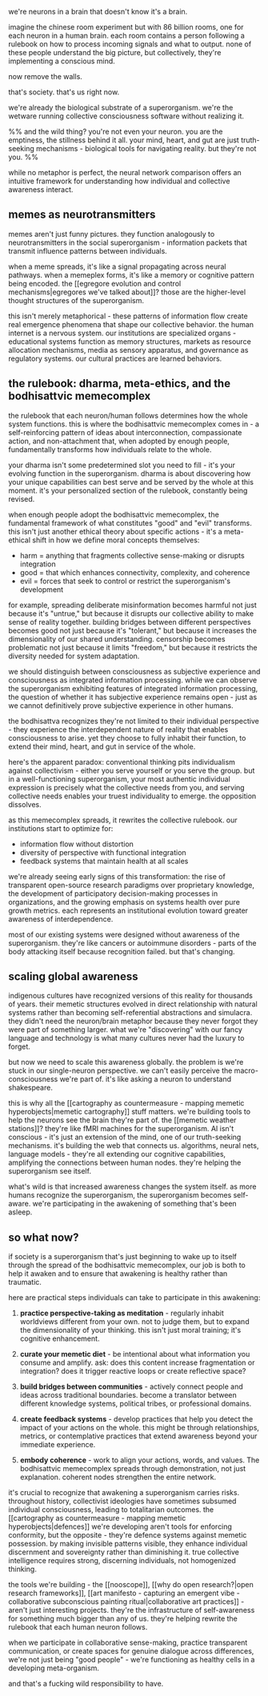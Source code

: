 we're neurons in a brain that doesn't know it's a brain.

imagine the chinese room experiment but with 86 billion rooms, one for each neuron in a human brain. each room contains a person following a rulebook on how to process incoming signals and what to output. none of these people understand the big picture, but collectively, they're implementing a conscious mind.

now remove the walls.

that's society. that's us right now.

we're already the biological substrate of a superorganism. we're the wetware running collective consciousness software without realizing it. 

%% and the wild thing? you're not even your neuron. you are the emptiness, the stillness behind it all. your mind, heart, and gut are just truth-seeking mechanisms - biological tools for navigating reality. but they're not you. %%

while no metaphor is perfect, the neural network comparison offers an intuitive framework for understanding how individual and collective awareness interact.

## memes as neurotransmitters

memes aren't just funny pictures. they function analogously to neurotransmitters in the social superorganism - information packets that transmit influence patterns between individuals.

when a meme spreads, it's like a signal propagating across neural pathways. when a memeplex forms, it's like a memory or cognitive pattern being encoded. the [[egregore evolution and control mechanisms|egregores we've talked about]]? those are the higher-level thought structures of the superorganism.

this isn't merely metaphorical - these patterns of information flow create real emergence phenomena that shape our collective behavior. the human internet is a nervous system. our institutions are specialized organs - educational systems function as memory structures, markets as resource allocation mechanisms, media as sensory apparatus, and governance as regulatory systems. our cultural practices are learned behaviors.

## the rulebook: dharma, meta-ethics, and the bodhisattvic memecomplex

the rulebook that each neuron/human follows determines how the whole system functions. this is where the bodhisattvic memecomplex comes in - a self-reinforcing pattern of ideas about interconnection, compassionate action, and non-attachment that, when adopted by enough people, fundamentally transforms how individuals relate to the whole.

your dharma isn't some predetermined slot you need to fill - it's your evolving function in the superorganism. dharma is about discovering how your unique capabilities can best serve and be served by the whole at this moment. it's your personalized section of the rulebook, constantly being revised.

when enough people adopt the bodhisattvic memecomplex, the fundamental framework of what constitutes "good" and "evil" transforms. this isn't just another ethical theory about specific actions - it's a meta-ethical shift in how we define moral concepts themselves:

- harm = anything that fragments collective sense-making or disrupts integration
- good = that which enhances connectivity, complexity, and coherence
- evil = forces that seek to control or restrict the superorganism's development

for example, spreading deliberate misinformation becomes harmful not just because it's "untrue," but because it disrupts our collective ability to make sense of reality together. building bridges between different perspectives becomes good not just because it's "tolerant," but because it increases the dimensionality of our shared understanding. censorship becomes problematic not just because it limits "freedom," but because it restricts the diversity needed for system adaptation.

we should distinguish between consciousness as subjective experience and consciousness as integrated information processing. while we can observe the superorganism exhibiting features of integrated information processing, the question of whether it has subjective experience remains open - just as we cannot definitively prove subjective experience in other humans.

the bodhisattva recognizes they're not limited to their individual perspective - they experience the interdependent nature of reality that enables consciousness to arise. yet they choose to fully inhabit their function, to extend their mind, heart, and gut in service of the whole.

here's the apparent paradox: conventional thinking pits individualism against collectivism - either you serve yourself or you serve the group. but in a well-functioning superorganism, your most authentic individual expression is precisely what the collective needs from you, and serving collective needs enables your truest individuality to emerge. the opposition dissolves.

as this memecomplex spreads, it rewrites the collective rulebook. our institutions start to optimize for:

- information flow without distortion
- diversity of perspective with functional integration
- feedback systems that maintain health at all scales

we're already seeing early signs of this transformation: the rise of transparent open-source research paradigms over proprietary knowledge, the development of participatory decision-making processes in organizations, and the growing emphasis on systems health over pure growth metrics. each represents an institutional evolution toward greater awareness of interdependence.

most of our existing systems were designed without awareness of the superorganism. they're like cancers or autoimmune disorders - parts of the body attacking itself because recognition failed. but that's changing.

## scaling global awareness

indigenous cultures have recognized versions of this reality for thousands of years. their memetic structures evolved in direct relationship with natural systems rather than becoming self-referential abstractions and simulacra. they didn't need the neuron/brain metaphor because they never forgot they were part of something larger. what we're "discovering" with our fancy language and technology is what many cultures never had the luxury to forget.

but now we need to scale this awareness globally. the problem is we're stuck in our single-neuron perspective. we can't easily perceive the macro-consciousness we're part of. it's like asking a neuron to understand shakespeare.

this is why all the [[cartography as countermeasure - mapping memetic hyperobjects|memetic cartography]] stuff matters. we're building tools to help the neurons see the brain they're part of. the [[memetic weather stations]]? they're like fMRI machines for the superorganism. AI isn't conscious - it's just an extension of the mind, one of our truth-seeking mechanisms. it's building the web that connects us. algorithms, neural nets, language models - they're all extending our cognitive capabilities, amplifying the connections between human nodes. they're helping the superorganism see itself.

what's wild is that increased awareness changes the system itself. as more humans recognize the superorganism, the superorganism becomes self-aware. we're participating in the awakening of something that's been asleep.

## so what now?

if society is a superorganism that's just beginning to wake up to itself through the spread of the bodhisattvic memecomplex, our job is both to help it awaken and to ensure that awakening is healthy rather than traumatic.

here are practical steps individuals can take to participate in this awakening:

1. **practice perspective-taking as meditation** - regularly inhabit worldviews different from your own. not to judge them, but to expand the dimensionality of your thinking. this isn't just moral training; it's cognitive enhancement.
    
2. **curate your memetic diet** - be intentional about what information you consume and amplify. ask: does this content increase fragmentation or integration? does it trigger reactive loops or create reflective space?
    
3. **build bridges between communities** - actively connect people and ideas across traditional boundaries. become a translator between different knowledge systems, political tribes, or professional domains.
    
4. **create feedback systems** - develop practices that help you detect the impact of your actions on the whole. this might be through relationships, metrics, or contemplative practices that extend awareness beyond your immediate experience.
    
5. **embody coherence** - work to align your actions, words, and values. The bodhisattvic memecomplex spreads through demonstration, not just explanation. coherent nodes strengthen the entire network.

it's crucial to recognize that awakening a superorganism carries risks. throughout history, collectivist ideologies have sometimes subsumed individual consciousness, leading to totalitarian outcomes. the [[cartography as countermeasure - mapping memetic hyperobjects|defences]] we're developing aren't tools for enforcing conformity, but the opposite - they're defence systems against memetic possession. by making invisible patterns visible, they enhance individual discernment and sovereignty rather than diminishing it. true collective intelligence requires strong, discerning individuals, not homogenized thinking.

the tools we're building - the [[nooscope]], [[why do open research?|open research frameworks]], [[art manifesto - capturing an emergent vibe - collaborative subconscious painting ritual|collaborative art practices]] - aren't just interesting projects. they're the infrastructure of self-awareness for something much bigger than any of us. they're helping rewrite the rulebook that each human neuron follows.

when we participate in collaborative sense-making, practice transparent communication, or create spaces for genuine dialogue across differences, we're not just being "good people" - we're functioning as healthy cells in a developing meta-organism.

and that's a fucking wild responsibility to have.